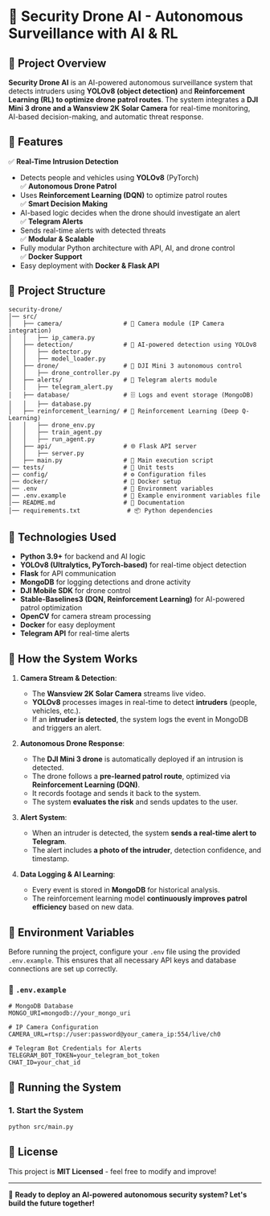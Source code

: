 # 🚀 Security Drone AI - Autonomous Surveillance with AI & RL

## 📌 Project Overview
**Security Drone AI** is an AI-powered autonomous surveillance system that detects intruders using **YOLOv8 (object detection)** and **Reinforcement Learning (RL) to optimize drone patrol routes**. The system integrates a **DJI Mini 3 drone and a Wansview 2K Solar Camera** for real-time monitoring, AI-based decision-making, and automatic threat response.

## 🎯 Features
✅ **Real-Time Intrusion Detection**  
   - Detects people and vehicles using **YOLOv8** (PyTorch)  
✅ **Autonomous Drone Patrol**  
   - Uses **Reinforcement Learning (DQN)** to optimize patrol routes  
✅ **Smart Decision Making**  
   - AI-based logic decides when the drone should investigate an alert  
✅ **Telegram Alerts**  
   - Sends real-time alerts with detected threats  
✅ **Modular & Scalable**  
   - Fully modular Python architecture with API, AI, and drone control  
✅ **Docker Support**  
   - Easy deployment with **Docker & Flask API**  

## 📂 Project Structure
```
security-drone/
│── src/
│   ├── camera/                 # 📸 Camera module (IP Camera integration)
│   │   ├── ip_camera.py
│   ├── detection/              # 🎯 AI-powered detection using YOLOv8
│   │   ├── detector.py
│   │   ├── model_loader.py
│   ├── drone/                  # 🚁 DJI Mini 3 autonomous control
│   │   ├── drone_controller.py
│   ├── alerts/                 # 📩 Telegram alerts module
│   │   ├── telegram_alert.py
│   ├── database/               # 🗄 Logs and event storage (MongoDB)
│   │   ├── database.py
│   ├── reinforcement_learning/ # 🧠 Reinforcement Learning (Deep Q-Learning)
│   │   ├── drone_env.py
│   │   ├── train_agent.py
│   │   ├── run_agent.py
│   ├── api/                    # 🌐 Flask API server
│   │   ├── server.py
│   ├── main.py                 # 🚀 Main execution script
│── tests/                      # 🧪 Unit tests
│── config/                     # ⚙️ Configuration files
│── docker/                     # 🐳 Docker setup
│── .env                        # 🌱 Environment variables
│── .env.example                # 📄 Example environment variables file
│── README.md                   # 📖 Documentation
│── requirements.txt             # 📦 Python dependencies
```

## 🔧 Technologies Used
- **Python 3.9+** for backend and AI logic
- **YOLOv8 (Ultralytics, PyTorch-based)** for real-time object detection
- **Flask** for API communication
- **MongoDB** for logging detections and drone activity
- **DJI Mobile SDK** for drone control
- **Stable-Baselines3 (DQN, Reinforcement Learning)** for AI-powered patrol optimization
- **OpenCV** for camera stream processing
- **Docker** for easy deployment
- **Telegram API** for real-time alerts

## 🚀 How the System Works
1. **Camera Stream & Detection**:
   - The **Wansview 2K Solar Camera** streams live video.
   - **YOLOv8** processes images in real-time to detect **intruders** (people, vehicles, etc.).
   - If an **intruder is detected**, the system logs the event in MongoDB and triggers an alert.

2. **Autonomous Drone Response**:
   - The **DJI Mini 3 drone** is automatically deployed if an intrusion is detected.
   - The drone follows a **pre-learned patrol route**, optimized via **Reinforcement Learning (DQN)**.
   - It records footage and sends it back to the system.
   - The system **evaluates the risk** and sends updates to the user.

3. **Alert System**:
   - When an intruder is detected, the system **sends a real-time alert to Telegram**.
   - The alert includes **a photo of the intruder**, detection confidence, and timestamp.

4. **Data Logging & AI Learning**:
   - Every event is stored in **MongoDB** for historical analysis.
   - The reinforcement learning model **continuously improves patrol efficiency** based on new data.

## 📄 Environment Variables
Before running the project, configure your `.env` file using the provided `.env.example`. This ensures that all necessary API keys and database connections are set up correctly.

### 📌 `.env.example`
```env
# MongoDB Database
MONGO_URI=mongodb://your_mongo_uri

# IP Camera Configuration
CAMERA_URL=rtsp://user:password@your_camera_ip:554/live/ch0

# Telegram Bot Credentials for Alerts
TELEGRAM_BOT_TOKEN=your_telegram_bot_token
CHAT_ID=your_chat_id
```

## 🚀 Running the System
### **1. Start the System**
```bash
python src/main.py
```

## 📜 License
This project is **MIT Licensed** - feel free to modify and improve!

---
🚀 **Ready to deploy an AI-powered autonomous security system? Let's build the future together!**